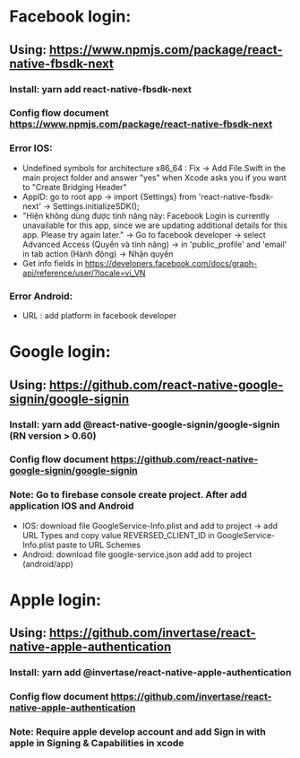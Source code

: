 # Facebook login:
## Using: https://www.npmjs.com/package/react-native-fbsdk-next
### Install: yarn add react-native-fbsdk-next
### Config flow document  https://www.npmjs.com/package/react-native-fbsdk-next
### Error IOS:
 - Undefined symbols for architecture x86_64 : Fix -> Add File.Swift in the main project folder and answer "yes" when Xcode asks you if you want to "Create Bridging Header"
 - AppID: go to root app -> import {Settings} from 'react-native-fbsdk-next' -> Settings.initializeSDK();
 - "Hiện không dùng được tính năng này: Facebook Login is currently unavailable for this app, since we are updating additional details for this app. Please try again later." ->
 Go to facebook developer -> select Advanced Access (Quyền và tính năng) -> in 'public_profile' and 'email' in tab action (Hành động) -> Nhận quyền
 - Get info fields in https://developers.facebook.com/docs/graph-api/reference/user/?locale=vi_VN
 ### Error Android:
 - URL : add platform in facebook developer
# Google login:
## Using: https://github.com/react-native-google-signin/google-signin
### Install: yarn add @react-native-google-signin/google-signin (RN version > 0.60)
### Config flow document https://github.com/react-native-google-signin/google-signin
### Note: Go to firebase console create project. After add application IOS and Android
- IOS: download file GoogleService-Info.plist and add to project -> add URL Types and copy value REVERSED_CLIENT_ID in GoogleService-Info.plist paste to URL Schemes
- Android: download file google-service.json add add to project (android/app)
# Apple login:
## Using: https://github.com/invertase/react-native-apple-authentication
### Install: yarn add @invertase/react-native-apple-authentication
### Config flow document https://github.com/invertase/react-native-apple-authentication
### Note: Require apple develop account and add Sign in with apple in Signing & Capabilities in xcode 
